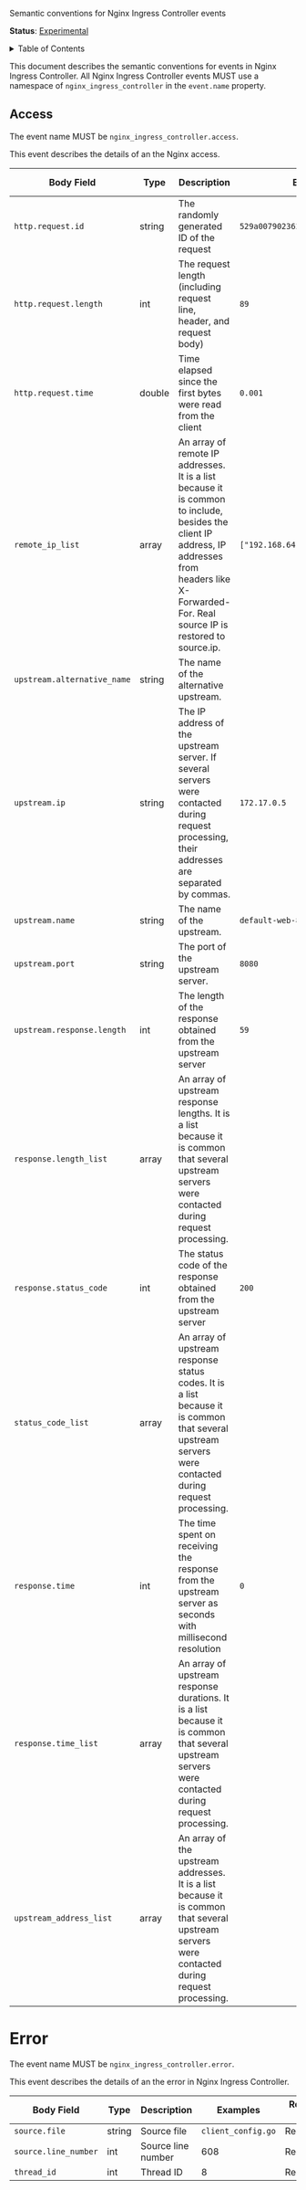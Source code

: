 Semantic conventions for Nginx Ingress Controller events

**Status**: [Experimental](../../../document-status.md)

<details>
<summary>Table of Contents</summary>
<!-- Re-generate TOC with `markdown-toc --no-first-h1 -i` -->

<!-- toc -->

- [Access](#access)
- [Error](#error)

<!-- tocstop -->

</details>

This document describes the semantic conventions for events in Nginx Ingress Controller. All Nginx Ingress Controller events MUST use a namespace of `nginx_ingress_controller` in the `event.name` property.

## Access

The event name MUST be `nginx_ingress_controller.access`.

This event describes the details of an the Nginx access.

| Body Field | Type | Description | Examples | Requirement Level |
|---|---|---|---|---|
| `http.request.id` | string | The randomly generated ID of the request | `529a007902362a5f51385a5fa7049884` | Required |
| `http.request.length` | int | The request length (including request line, header, and request body) | `89` | Recommended |
| `http.request.time` | double | Time elapsed since the first bytes were read from the client | `0.001`| Recommended |
| `remote_ip_list` | array | An array of remote IP addresses. It is a list because it is common to include, besides the client IP address, IP addresses from headers like X-Forwarded-For. Real source IP is restored to source.ip. | `["192.168.64.1"]` | Recommended |
| `upstream.alternative_name` | string | The name of the alternative upstream. |  | Recommended |
| `upstream.ip` | string | The IP address of the upstream server. If several servers were contacted during request processing, their addresses are separated by commas. | `172.17.0.5` |Recommended |
| `upstream.name` | string | The name of the upstream. | `default-web-8080` | Recommended |
| `upstream.port` | string | The port of the upstream server. | `8080` | Recommended |
| `upstream.response.length` | int | The length of the response obtained from the upstream server | `59` | Recommended |
| `response.length_list` | array | An array of upstream response lengths. It is a list because it is common that several upstream servers were contacted during request processing. |  | Recommended |
| `response.status_code` | int | The status code of the response obtained from the upstream server | `200` | Recommended |
| `status_code_list` |  array | An array of upstream response status codes. It is a list because it is common that several upstream servers were contacted during request processing. | | Recommended |
| `response.time` | int | The time spent on receiving the response from the upstream server as seconds with millisecond resolution | `0` | Recommended |
| `response.time_list` | array | An array of upstream response durations. It is a list because it is common that several upstream servers were contacted during request processing. | | Recommended |
| `upstream_address_list` |  array | An array of the upstream addresses. It is a list because it is common that several upstream servers were contacted during request processing. |  | Recommended |

# Error

The event name MUST be `nginx_ingress_controller.error`.

This event describes the details of an the error in Nginx Ingress Controller.

| Body Field | Type | Description | Examples | Requirement Level |
|---|---|---|---|---|
| `source.file` | string | Source file | `client_config.go` | Recommended |
| `source.line_number` | int | Source line number | 608 | Recommended |
| `thread_id` | int | Thread ID | 8 | Recommended |
